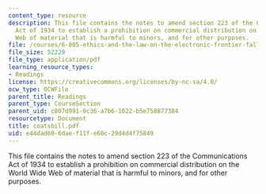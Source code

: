 ```yaml
---
content_type: resource
description: This file contains the notes to amend section 223 of the Communications
  Act of 1934 to establish a prohibition on commercial distribution on the World Wide
  Web of material that is harmful to minors, and for other purposes.
file: /courses/6-805-ethics-and-the-law-on-the-electronic-frontier-fall-2005/e44dad606daef11fe60c29d4d4f75849_coatsbill.pdf
file_size: 52229
file_type: application/pdf
learning_resource_types:
- Readings
license: https://creativecommons.org/licenses/by-nc-sa/4.0/
ocw_type: OCWFile
parent_title: Readings
parent_type: CourseSection
parent_uid: c807d991-0c36-a7b6-1022-b5e758877384
resourcetype: Document
title: coatsbill.pdf
uid: e44dad60-6dae-f11f-e60c-29d4d4f75849
---
```

This file contains the notes to amend section 223 of the Communications Act of 1934 to establish a prohibition on commercial distribution on the World Wide Web of material that is harmful to minors, and for other purposes.